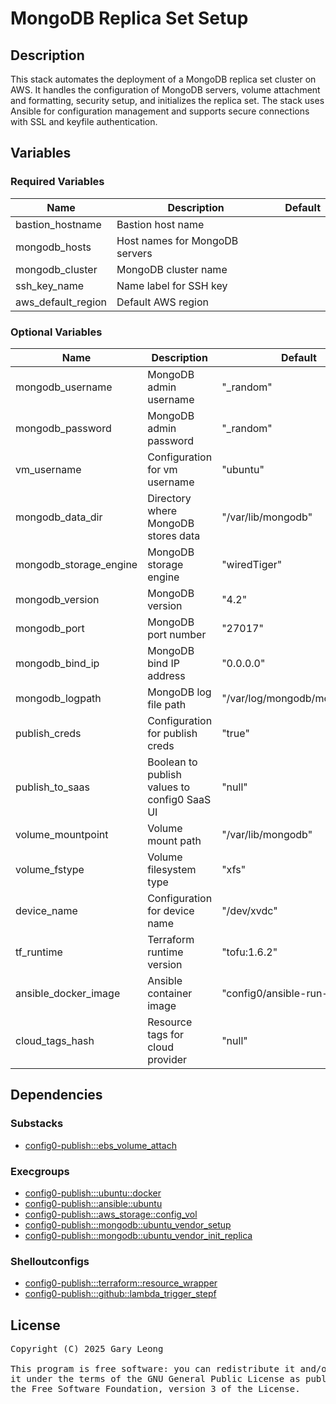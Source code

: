 # MongoDB Replica Set Setup

## Description
This stack automates the deployment of a MongoDB replica set cluster on AWS. It handles the configuration of MongoDB servers, volume attachment and formatting, security setup, and initializes the replica set. The stack uses Ansible for configuration management and supports secure connections with SSL and keyfile authentication.

## Variables

### Required Variables

| Name | Description | Default |
|------|-------------|---------|
| bastion_hostname | Bastion host name | &nbsp; |
| mongodb_hosts | Host names for MongoDB servers | &nbsp; |
| mongodb_cluster | MongoDB cluster name | &nbsp; |
| ssh_key_name | Name label for SSH key | &nbsp; |
| aws_default_region | Default AWS region | &nbsp; |

### Optional Variables

| Name | Description | Default |
|------|-------------|---------|
| mongodb_username | MongoDB admin username | "_random" |
| mongodb_password | MongoDB admin password | "_random" |
| vm_username | Configuration for vm username | "ubuntu" |
| mongodb_data_dir | Directory where MongoDB stores data | "/var/lib/mongodb" |
| mongodb_storage_engine | MongoDB storage engine | "wiredTiger" |
| mongodb_version | MongoDB version | "4.2" |
| mongodb_port | MongoDB port number | "27017" |
| mongodb_bind_ip | MongoDB bind IP address | "0.0.0.0" |
| mongodb_logpath | MongoDB log file path | "/var/log/mongodb/mongod.log" |
| publish_creds | Configuration for publish creds | "true" |
| publish_to_saas | Boolean to publish values to config0 SaaS UI | "null" |
| volume_mountpoint | Volume mount path | "/var/lib/mongodb" |
| volume_fstype | Volume filesystem type | "xfs" |
| device_name | Configuration for device name | "/dev/xvdc" |
| tf_runtime | Terraform runtime version | "tofu:1.6.2" |
| ansible_docker_image | Ansible container image | "config0/ansible-run-env" |
| cloud_tags_hash | Resource tags for cloud provider | "null" |

## Dependencies

### Substacks
- [config0-publish:::ebs_volume_attach](http://config0.http.redirects.s3-website-us-east-1.amazonaws.com/assets/stacks/config0-publish/ebs_volume_attach/default)

### Execgroups
- [config0-publish:::ubuntu::docker](http://config0.http.redirects.s3-website-us-east-1.amazonaws.com/assets/exec/groups/config0-publish/ubuntu/docker/default)
- [config0-publish:::ansible::ubuntu](http://config0.http.redirects.s3-website-us-east-1.amazonaws.com/assets/exec/groups/config0-publish/ansible/ubuntu/default)
- [config0-publish:::aws_storage::config_vol](http://config0.http.redirects.s3-website-us-east-1.amazonaws.com/assets/exec/groups/config0-publish/aws_storage/config_vol/default)
- [config0-publish:::mongodb::ubuntu_vendor_setup](http://config0.http.redirects.s3-website-us-east-1.amazonaws.com/assets/exec/groups/config0-publish/mongodb/ubuntu_vendor_setup/default)
- [config0-publish:::mongodb::ubuntu_vendor_init_replica](http://config0.http.redirects.s3-website-us-east-1.amazonaws.com/assets/exec/groups/config0-publish/mongodb/ubuntu_vendor_init_replica/default)

### Shelloutconfigs
- [config0-publish:::terraform::resource_wrapper](http://config0.http.redirects.s3-website-us-east-1.amazonaws.com/assets/shelloutconfigs/config0-publish/terraform/resource_wrapper/default)
- [config0-publish:::github::lambda_trigger_stepf](http://config0.http.redirects.s3-website-us-east-1.amazonaws.com/assets/shelloutconfigs/config0-publish/github/lambda_trigger_stepf/default)

## License
<pre>
Copyright (C) 2025 Gary Leong <gary@config0.com>

This program is free software: you can redistribute it and/or modify
it under the terms of the GNU General Public License as published by
the Free Software Foundation, version 3 of the License.
</pre>